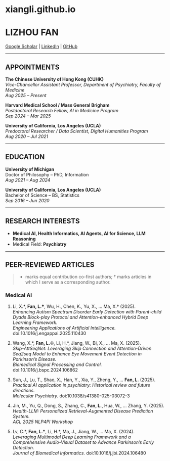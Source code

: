 # xiangli.github.io
# LIZHOU FAN
[Google Scholar](#) | [LinkedIn](#) | [GitHub](#)

---

## APPOINTMENTS
**The Chinese University of Hong Kong (CUHK)**  
*Vice-Chancellor Assistant Professor, Department of Psychiatry, Faculty of Medicine*  
_Aug 2025 – Present_

**Harvard Medical School / Mass General Brigham**  
*Postdoctoral Research Fellow, AI in Medicine Program*  
_Sep 2024 – Mar 2025_

**University of California, Los Angeles (UCLA)**  
*Predoctoral Researcher / Data Scientist, Digital Humanities Program*  
_Aug 2020 – Jul 2021_

---

## EDUCATION
**University of Michigan**  
Doctor of Philosophy – PhD, Information  
_Aug 2021 – Aug 2024_

**University of California, Los Angeles (UCLA)**  
Bachelor of Science – BS, Statistics  
_Sep 2016 – Jun 2020_

---

## RESEARCH INTERESTS
- **Medical AI, Health Informatics, AI Agents, AI for Science, LLM Reasoning**  
- Medical Field: **Psychiatry**

---

## PEER-REVIEWED ARTICLES
> * marks equal contribution co-first authors; † marks articles in which I serve as a corresponding author.

### Medical AI
1. Li, X.\*, **Fan, L.†**, Wu, H., Chen, K., Yu, X., ... Ma, X.† (2025).  
   *Enhancing Autism Spectrum Disorder Early Detection with Parent-child Dyads Block-play Protocol and Attention-enhanced Hybrid Deep Learning Framework.*  
   *Engineering Applications of Artificial Intelligence.* doi:10.1016/j.engappai.2025.110430  

2. Wang, X.\*, **Fan, L.✢**, Li, H.\*, Jiang, W., Bi, X., ... Ma, X. (2025).  
   *Skip-AttSeqNet: Leveraging Skip Connection and Attention-Driven Seq2seq Model to Enhance Eye Movement Event Detection in Parkinson’s Disease.*  
   *Biomedical Signal Processing and Control.* doi:10.1016/j.bspc.2024.106862  

3. Sun, J., Lu, T., Shao, X., Han, Y., Xia, Y., Zheng, Y., ... **Fan, L.** (2025).  
   *Practical AI application in psychiatry: Historical review and future directions.*  
   *Molecular Psychiatry.* doi:10.1038/s41380-025-03072-3  

4. Jin, M., Yu, Q., Dong, S., Zhang, C., **Fan, L.**, Hua, W., ... Zhang, Y. (2025).  
   *Health-LLM: Personalized Retrieval-Augmented Disease Prediction System.*  
   *ACL 2025 NLP4PI Workshop*  

5. Lv, C.\*, **Fan, L.\***, Li, H.\*, Ma, J., Jiang, W., ... Ma, X. (2024).  
   *Leveraging Multimodal Deep Learning Framework and a Comprehensive Audio-Visual Dataset to Advance Parkinson’s Early Detection.*  
   *Journal of Biomedical Informatics.* doi:10.1016/j.jbi.2024.106480  
